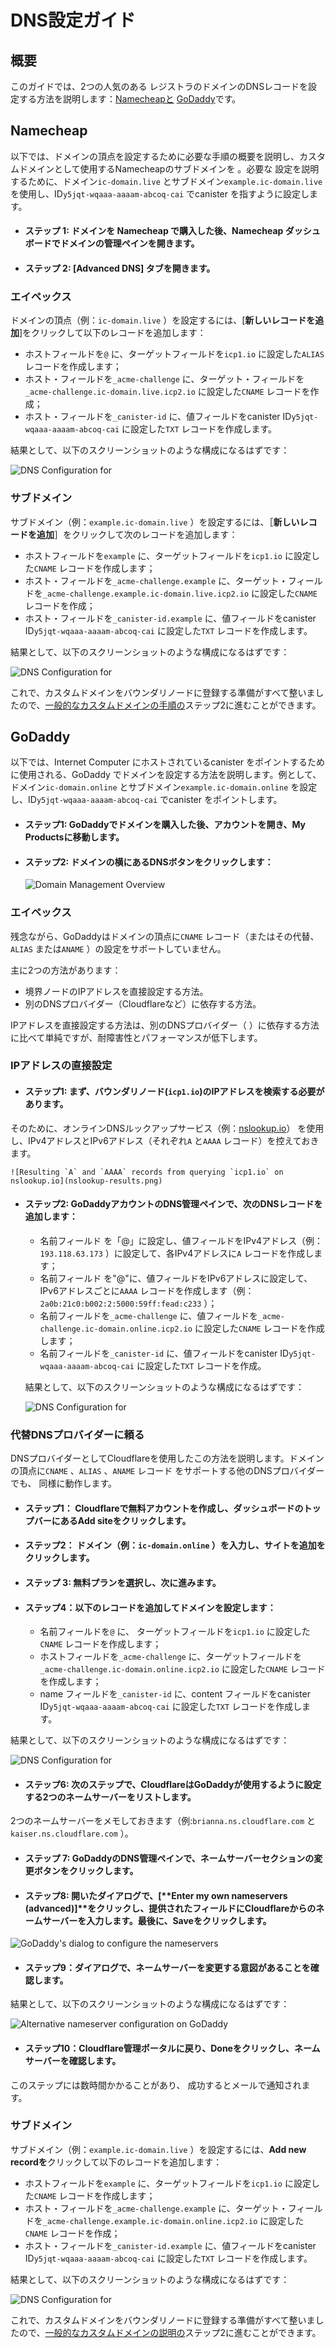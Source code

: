 # DNS設定ガイド

## 概要

このガイドでは、2つの人気のある
レジストラのドメインのDNSレコードを設定する方法を説明します：[Namecheapと](#namecheap) [GoDaddy](#godaddy)です。

## Namecheap

以下では、ドメインの頂点を設定するために必要な手順の概要を説明し、カスタムドメインとして使用するNamecheapのサブドメインを
。必要な
設定を説明するために、ドメイン`ic-domain.live` とサブドメイン`example.ic-domain.live`
を使用し、ID`y5jqt-wqaaa-aaaam-abcoq-cai` でcanister を指すように設定します。

- #### ステップ 1: ドメインを Namecheap で購入した後、Namecheap ダッシュボードでドメインの管理ペインを開きます。

- #### ステップ 2: \[**Advanced DNS**\] タブを開きます。

### エイペックス

ドメインの頂点（例：`ic-domain.live` ）を設定するには、\[**新しいレコードを追加**\]をクリックして以下のレコードを追加します：

- ホストフィールドを`@` に、ターゲットフィールドを`icp1.io` に設定した`ALIAS` レコードを作成します；
- ホスト・フィールドを`_acme-challenge` に、ターゲット・フィールドを`_acme-challenge.ic-domain.live.icp2.io` に設定した`CNAME` レコードを作成；
- ホスト・フィールドを`_canister-id` に、値フィールドをcanister ID`y5jqt-wqaaa-aaaam-abcoq-cai` に設定した`TXT` レコードを作成します。

結果として、以下のスクリーンショットのような構成になるはずです：

![DNS Configuration for ](namecheap-apex.png)

### サブドメイン

サブドメイン（例：`example.ic-domain.live` ）を設定するには、［**新しいレコードを追加**］をクリックして次のレコードを追加します：

- ホストフィールドを`example` に、ターゲットフィールドを`icp1.io` に設定した`CNAME` レコードを作成します；
- ホスト・フィールドを`_acme-challenge.example` に、ターゲット・フィールドを`_acme-challenge.example.ic-domain.live.icp2.io` に設定した`CNAME` レコードを作成；
- ホスト・フィールドを`_canister-id.example` に、値フィールドをcanister ID`y5jqt-wqaaa-aaaam-abcoq-cai` に設定した`TXT` レコードを作成します。

結果として、以下のスクリーンショットのような構成になるはずです：

![DNS Configuration for ](namecheap-subdomain.png)

これで、カスタムドメインをバウンダリノードに登録する準備がすべて整いましたので、[一般的なカスタムドメインの手順の](custom-domain.md#custom-domains-on-the-boundary-nodes)ステップ2に進むことができます。

## GoDaddy

以下では、Internet Computer にホストされているcanister をポイントするために使用される、GoDaddy でドメインを設定する方法を説明します。例として、
ドメイン`ic-domain.online` とサブドメイン`example.ic-domain.online`
を設定し、ID`y5jqt-wqaaa-aaaam-abcoq-cai` でcanister をポイントします。

- #### ステップ1: GoDaddyでドメインを購入した後、アカウントを開き、**My Productsに**移動します。

- #### ステップ2: ドメインの横にある**DNS**ボタンをクリックします：
  
  ![Domain Management Overview](godaddy-overview.png)

### エイペックス

残念ながら、GoDaddyはドメインの頂点に`CNAME` レコード（またはその代替、`ALIAS` または`ANAME` ）の設定をサポートしていません。

主に2つの方法があります：

- 境界ノードのIPアドレスを直接設定する方法。
- 別のDNSプロバイダー（Cloudflareなど）に依存する方法。

IPアドレスを直接設定する方法は、別のDNSプロバイダー（
）に依存する方法に比べて単純ですが、耐障害性とパフォーマンスが低下します。

### IPアドレスの直接設定

- #### ステップ1: まず、バウンダリノード(`icp1.io`)のIPアドレスを検索する必要があります。

そのために、オンラインDNSルックアップサービス（例：[nslookup.io](https://nslookup.io)）
を使用し、IPv4アドレスとIPv6アドレス（それぞれ`A` と`AAAA` レコード）を控えておきます。

    ![Resulting `A` and `AAAA` records from querying `icp1.io` on nslookup.io](nslookup-results.png)

- #### ステップ2: GoDaddyアカウントの**DNS管理**ペインで、次のDNSレコードを追加します：
  
  - 名前フィールド
    を「@」に設定し、値フィールドをIPv4アドレス（例：`193.118.63.173` ）に設定して、各IPv4アドレスに`A` レコードを作成します；
  - 名前フィールド
    を"@"に、値フィールドをIPv6アドレスに設定して、IPv6アドレスごとに`AAAA` レコードを作成します（例：`2a0b:21c0:b002:2:5000:59ff:fead:c233` ）；
  - 名前フィールドを`_acme-challenge` に、値フィールドを`_acme-challenge.ic-domain.online.icp2.io` に設定した`CNAME` レコードを作成します；
  - 名前フィールドを`_canister-id` に、値フィールドをcanister ID`y5jqt-wqaaa-aaaam-abcoq-cai` に設定した`TXT` レコードを作成。
  
  結果として、以下のスクリーンショットのような構成になるはずです：
  
  ![DNS Configuration for ](godaddy-apex-ips.png)

### 代替DNSプロバイダーに頼る

DNSプロバイダーとしてCloudflareを使用したこの方法を説明します。ドメインの頂点に`CNAME` 、`ALIAS` 、`ANAME` レコード
をサポートする他のDNSプロバイダーでも、
同様に動作します。

- #### ステップ1： Cloudflareで無料アカウントを作成し、ダッシュボードのトップバーにある**Add siteを**クリックします。

- #### ステップ2： ドメイン（例：`ic-domain.online` ）を入力し、**サイトを追加を**クリックします。

- #### ステップ 3: 無料プランを選択し、次に進みます。

- #### ステップ4：以下のレコードを追加してドメインを設定します：
  
  - 名前フィールドを`@` に、
    ターゲットフィールドを`icp1.io` に設定した`CNAME` レコードを作成します；
  - ホストフィールドを`_acme-challenge` に、ターゲットフィールドを`_acme-challenge.ic-domain.online.icp2.io` に設定した`CNAME` レコードを作成します；
  - name フィールドを`_canister-id` に、content フィールドをcanister ID`y5jqt-wqaaa-aaaam-abcoq-cai` に設定した`TXT` レコードを作成します。

結果として、以下のスクリーンショットのような構成になるはずです：

![DNS Configuration for ](cloudflare-apex.png)

- #### ステップ6: 次のステップで、CloudflareはGoDaddyが使用するように設定する2つのネームサーバーをリストします。

2つのネームサーバーをメモしておきます（例:`brianna.ns.cloudflare.com` と`kaiser.ns.cloudflare.com` ）。

- #### ステップ 7: GoDaddyの**DNS管理**ペインで、**ネームサーバー**セクションの**変更**ボタンをクリックします。

- #### ステップ8: 開いたダイアログで、\[**Enter my own nameservers (advanced)\]**をクリックし、提供されたフィールドにCloudflareからのネームサーバーを入力します。最後に、**Saveを**クリックします。

![GoDaddy's dialog to configure the nameservers](godaddy-ns-dialog.png)

- #### ステップ9：ダイアログで、ネームサーバーを変更する意図があることを確認します。

結果として、以下のスクリーンショットのような構成になるはずです：

![Alternative nameserver configuration on GoDaddy](godaddy-ns-configured.png)

- #### ステップ10：Cloudflare管理ポータルに戻り、**Doneを**クリック**し、ネームサーバーを確認**します。

このステップには数時間かかることがあり、
成功するとメールで通知されます。

### サブドメイン

サブドメイン（例：`example.ic-domain.live` ）を設定するには、**Add new recordを**クリックして以下のレコードを追加します：

- ホストフィールドを`example` に、ターゲットフィールドを`icp1.io` に設定した`CNAME` レコードを作成します；
- ホスト・フィールドを`_acme-challenge.example` に、ターゲット・フィールドを`_acme-challenge.example.ic-domain.online.icp2.io` に設定した`CNAME` レコードを作成；
- ホスト・フィールドを`_canister-id.example` に、値フィールドをcanister ID`y5jqt-wqaaa-aaaam-abcoq-cai` に設定した`TXT` レコードを作成します。

結果として、以下のスクリーンショットのような構成になるはずです：

![DNS Configuration for ](godaddy-subdomain.png)

これで、カスタムドメインをバウンダリノードに登録する準備がすべて整いましたので、[一般的なカスタムドメインの説明の](custom-domain.md#custom-domains-on-the-boundary-nodes)ステップ2に進むことができます。

<!---
# DNS configuration guide

## Overview
This guide explains how to configure the DNS records of your domain for two popular
registrars: [Namecheap](#namecheap) and [GoDaddy](#godaddy).

## Namecheap

In the following, we outline the steps required to configure the apex of a domain and
a subdomain on Namecheap to be used as a custom domain. To illustrate the required
configuration, we use the domain `ic-domain.live` and the subdomain `example.ic-domain.live`
by configuring it to point to the canister with the ID `y5jqt-wqaaa-aaaam-abcoq-cai`.

- #### Step 1: After purchasing your domain on Namecheap, open the management pane of your domain in the Namecheap dashboard.

- #### Step 2: Open the **Advanced DNS** tab.

### Apex
To configure the apex of the domain (e.g., `ic-domain.live`), add the following records byclicking on **Add new record**:
  * Create an `ALIAS` Record for which you set the host field to `@` and the target field to `icp1.io`;
  * Create a `CNAME` Record for which you set the host field to `_acme-challenge` and the target field to `_acme-challenge.ic-domain.live.icp2.io`;
  * Create a `TXT` Record for which you set the host field to `_canister-id` and the value field to the canister ID `y5jqt-wqaaa-aaaam-abcoq-cai`.

  The resulting configuration should look similar to the following screenshot:

  ![DNS Configuration for `ic-domain.live` on Namecheap](namecheap-apex.png)

### Subdomain
To configure a subdomain (e.g., `example.ic-domain.live`), add the following records by clicking on **Add new record**:
  * Create a `CNAME` Record for which you set the host field to `example` and the target field to `icp1.io`;
  * Create a `CNAME` Record for which you set the host field to `_acme-challenge.example` and the target field to `_acme-challenge.example.ic-domain.live.icp2.io`;
  * Create a `TXT` Record for which you set the host field to `_canister-id.example` and the value field to the canister ID `y5jqt-wqaaa-aaaam-abcoq-cai`.

  The resulting configuration should look similar to the following screenshot:

  ![DNS Configuration for `example.ic-domain.live` on Namecheap](namecheap-subdomain.png)

Now, you are all set to register your custom domain with the boundary nodes and you can continue with step 2 of the [general custom domains instructions](custom-domain.md#custom-domains-on-the-boundary-nodes).

## GoDaddy

In the following, we explain how you can configure your domain on GoDaddy to
be used to point to a canister hosted on the Internet Computer. As an illustration,
we configure the domain `ic-domain.online` and the subdomain `example.ic-domain.online`
to point to the canister with the ID `y5jqt-wqaaa-aaaam-abcoq-cai`.

- #### Step 1: After purchasing your domain on GoDaddy, open your account and navigate to **My Products**.

- #### Step 2: Click on the **DNS** button next to the domain:

    ![Domain Management Overview](godaddy-overview.png)

### Apex

Unfortunately, GoDaddy does not support to configure a `CNAME` record (or one of its alternatives, `ALIAS` or `ANAME`) for the apex of the domain, we need to make use of a workaround.

  There are mainly two approaches:

  - Directly configuring the IP addresses of the boundary nodes.
  - Relying on a different DNS provider (e.g., Cloudflare).

Directly configuring the IP addresses is simpler compared to relying on another
DNS provider, but is less resilient and performant.

  ### Directly configure the IP addresses

  - #### Step 1: First, you need to look up the IP addresses of the boundary nodes (`icp1.io`).
  To this end, use an online DNS lookup service (e.g., [nslookup.io](https://nslookup.io))
  and take a note of the IPv4- and IPv6-addresses, the `A` and `AAAA` records, respectively.

    ![Resulting `A` and `AAAA` records from querying `icp1.io` on nslookup.io](nslookup-results.png)

  - #### Step 2: In the **DNS Management** pane in your GoDaddy account, add the following DNS records:

    * Create an `A` record for each IPv4-address by setting the name field
    to "@" and the value field to the IPv4-address (e.g., `193.118.63.173`);
    * Create an `AAAA` record for each IPv6-address by setting the name field
    to "@" and the value field to the IPv6-address (e.g., `2a0b:21c0:b002:2:5000:59ff:fead:c233`);
    * Create a `CNAME` record for which you set the name field to `_acme-challenge` and the value field to `_acme-challenge.ic-domain.online.icp2.io`;
    * Create a `TXT` Record for which you set the name field to `_canister-id` and the value field to the canister ID `y5jqt-wqaaa-aaaam-abcoq-cai`.

    The resulting configuration should look similar to the following screenshot:

    ![DNS Configuration for `ic-domain.online` on GoDaddy](godaddy-apex-ips.png)

### Rely on an alternative DNS provider

We explain this approach using Cloudflare as DNS provider. It works similar
with any other DNS provider that supports `CNAME`, `ALIAS`, or `ANAME` records
for the apex of a domain.

  - #### Step 1: Create a free account with Cloudflare, click on **Add site** in the top bar of dashboard.

  - #### Step 2: Enter your domain (e.g., `ic-domain.online`) and click **Add site**.

  - #### Step 3: Choose the free plan and continue.

  - #### Step 4: Add the following records to configure your domain:
    * Create a `CNAME` record for which you set the name field to `@` and the
    target field to `icp1.io`;
    * Create a `CNAME` record for which you set the host field to `_acme-challenge` and the target field to `_acme-challenge.ic-domain.online.icp2.io`;
    * Create a `TXT` record for which you set the name field to `_canister-id` and the content field to the canister ID `y5jqt-wqaaa-aaaam-abcoq-cai`.

  The resulting configuration should look similar to the following screenshot:

  ![DNS Configuration for `ic-domain.online` on Cloudflare](cloudflare-apex.png)

  - #### Step 6: In the next step, Cloudflare lists two nameservers that you should configure GoDaddy to use.
  Take note of the two nameservers (e.g., `brianna.ns.cloudflare.com` and `kaiser.ns.cloudflare.com`).

  - #### Step 7: In the **DNS Management** pane of GoDaddy, click on the **Change** button in the **Nameservers** section.

  - #### Step 8: In the dialog that opened, click on **Enter my own nameservers (advanced)** and fill in the nameservers from Cloudflare in the provided fields. To finish, click on **Save**.

  ![GoDaddy's dialog to configure the nameservers](godaddy-ns-dialog.png)

  - #### Step 9: Confirm in the dialog that you indeed intend to change the nameservers.
  The resulting configuration should look similar to the following screenshot:

  ![Alternative nameserver configuration on GoDaddy](godaddy-ns-configured.png)

  - #### Step 10: Back in the Cloudflare management portal, click on **Done, check nameservers**.
  This step can take several hours and you will be notified by email once it
  succeeded.


### Subdomain
To configure a subdomain (e.g., `example.ic-domain.live`), add the following records by clicking on **Add new record**:
  * Create a `CNAME` Record for which you set the host field to `example` and the target field to `icp1.io`;
  * Create a `CNAME` Record for which you set the host field to `_acme-challenge.example` and the target field to `_acme-challenge.example.ic-domain.online.icp2.io`;
  * Create a `TXT` Record for which you set the host field to `_canister-id.example` and the value field to the canister ID `y5jqt-wqaaa-aaaam-abcoq-cai`.

  The resulting configuration should look similar to the following screenshot:

  ![DNS Configuration for `example.ic-domain.online` on GoDaddy](godaddy-subdomain.png)


Now, you are all set to register your custom domain with the boundary nodes and you can continue with step 2 of the [general custom domains instructions](custom-domain.md#custom-domains-on-the-boundary-nodes).

-->
